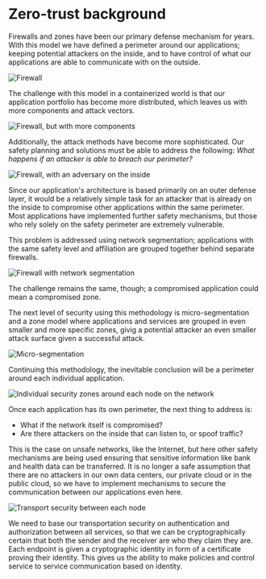 # Zero-trust background

Firewalls and zones have been our primary defense mechanism for years. With this model we have defined a perimeter
around our applications; keeping potential attackers on the inside, and to have control of what our applications are
able to communicate with on the outside.

![Firewall][1]

The challenge with this model in a containerized world is that our application portfolio has become more distributed,
which leaves us with more components and attack vectors.

![Firewall, but with more components][2]

Additionally, the attack methods have become more sophisticated. Our safety planning and solutions must be able to
address the following: _What happens if an attacker is able to breach our perimeter?_

![Firewall, with an adversary on the inside][3]

Since our application's architecture is based primarily on an outer defense layer, it would be a relatively simple task
for an attacker that is already on the inside to compromise other applications within the same perimeter. Most
applications have implemented further safety mechanisms, but those who rely solely on the safety perimeter are
extremely vulnerable.

This problem is addressed using network segmentation; applications with the same safety level and affiliation are
grouped together behind separate firewalls.

![Firewall with network segmentation][4]

The challenge remains the same, though; a compromised application could mean a compromised zone.

The next level of security using this methodology is micro-segmentation and a zone model where applications and
services are grouped in even smaller and more specific zones, givig a potential attacker an even smaller attack surface
given a successful attack.

![Micro-segmentation][5]

Continuing this methodology, the inevitable conclusion will be a perimeter around each individual application.

![Individual security zones around each node on the network][6]

Once each application has its own perimeter, the next thing to address is:

* What if the network itself is compromised?
* Are there attackers on the inside that can listen to, or spoof traffic?

This is the case on unsafe networks, like the Internet, but here other safety mechanisms are being used
ensuring that sensitive information like bank and health data can be transferred. It is no longer a safe assumption
that there are no attackers in our own data centers, our private cloud or in the public cloud, so we have to implement
mechanisms to secure the communication between our applications even here.

![Transport security between each node][7]

We need to base our transportation security on authentication and authorization between all services, so that we can be
cryptographically certain that both the sender and the receiver are who they claim they are. Each endpoint is given a
cryptographic identity in form of a certificate proving their identity. This gives us the ability to make policies and
control service to service communication based on identity.

[1]: ./_media/zero-trust-1.png
[2]: ./_media/zero-trust-2.png
[3]: ./_media/zero-trust-3.png
[4]: ./_media/zero-trust-4.png
[5]: ./_media/zero-trust-5.png
[6]: ./_media/zero-trust-6.png
[7]: ./_media/zero-trust-7.png
